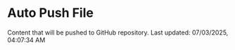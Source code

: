 # Auto Push File

Content that will be pushed to GitHub repository.
Last updated: 07/03/2025, 04:07:34 AM